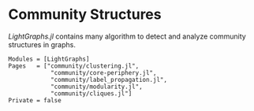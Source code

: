# Community Structures

*LightGraphs.jl* contains many algorithm to detect and analyze community structures
in graphs.

```@autodocs
Modules = [LightGraphs]
Pages   = ["community/clustering.jl",
            "community/core-periphery.jl",
            "community/label_propagation.jl",
            "community/modularity.jl",
            "community/cliques.jl"]
Private = false
```
